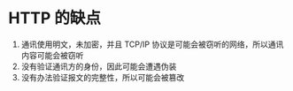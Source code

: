 # HTTP 的缺点

1. 通讯使用明文，未加密，并且 TCP/IP 协议是可能会被窃听的网络，所以通讯内容可能会被窃听
2. 没有验证通讯方的身份，因此可能会遭遇伪装
3. 没有办法验证报文的完整性，所以可能会被篡改
